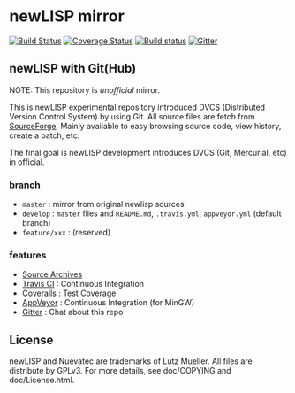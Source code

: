 newLISP mirror
==============

[![Build Status](https://travis-ci.org/kosh04/newlisp.svg?branch=develop)](https://travis-ci.org/kosh04/newlisp)
[![Coverage Status](https://coveralls.io/repos/kosh04/newlisp/badge.svg?branch=feature%2Fcoveralls&service=github)](https://coveralls.io/github/kosh04/newlisp?branch=develop)
[![Build status](https://ci.appveyor.com/api/projects/status/qg6ijtx867q5fxnl/branch/develop?svg=true)](https://ci.appveyor.com/project/kosh04/newlisp/branch/develop)
[![Gitter](https://badges.gitter.im/Join%20Chat.svg)](https://gitter.im/kosh04/newlisp)

## newLISP with Git(Hub)

NOTE: This repository is *unofficial* mirror.

This is newLISP experimental repository introduced DVCS (Distributed Version Control System) by using Git.
All source files are fetch from [SourceForge](http://sourceforge.net/projects/newlisp/files/).
Mainly available to easy browsing source code, view history, create a patch, etc.

The final goal is newLISP development introduces DVCS (Git, Mercurial, etc) in official.

### branch

- `master`  : mirror from original newlisp sources
- `develop` : `master` files and `README.md`, `.travis.yml`, `appveyor.yml` (default branch)
- `feature/xxx` : (reserved)

### features

- [Source Archives](https://github.com/kosh04/newlisp/releases)
- [Travis CI](https://travis-ci.org/kosh04/newlisp) : Continuous Integration
- [Coveralls](https://coveralls.io/github/kosh04/newlisp) : Test Coverage
- [AppVeyor](https://ci.appveyor.com/project/kosh04/newlisp/branch/develop) : Continuous Integration (for MinGW)
- [Gitter](https://gitter.im/kosh04/newlisp) : Chat about this repo

## License

newLISP and Nuevatec are trademarks of Lutz Mueller.
All files are distribute by GPLv3. For more details,
see doc/COPYING and doc/License.html.
